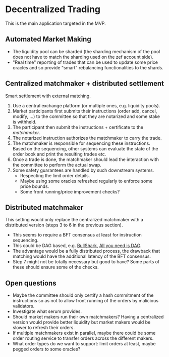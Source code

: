 # Decentralized Trading

This is the main application targeted in the MVP.

## Automated Market Making

- The liquidity pool can be sharded (the sharding mechanism of the pool does
  not have to match the sharding used on the zef account side).
- "Real time" reporting of trades that can be used to update some price oracles
  and so provide "smart" rebalancing functionalities to the shards.

## Centralized matchmaker + distributed settlement

Smart settlement with external matching.
1. Use a central exchange platform (or multiple ones, e.g. liquidity pools).
2. Market participants first submits their instructions (order add, cancel,
   modify, ...) to the committee so that they are notarized and some stake is
   withheld.
3. The participant then submit the instructions + certificate to the *matchmaker*.
4. The notarized instruction authorizes the matchmaker to carry the trade.
5. The matchmaker is responsible for sequencing these instructions. Based on
   the sequencing, other systems can evaluate the state of the order book and
   print the resulting trades etc.
6. Once a trade is done, the matchmaker should lead the interaction with the
   committee to perform the actual swap.
7. Some safety guarantees are handled by such downstream systems.
    - Respecting the limit order details.
    - Maybe using some oracles refreshed regularly to enforce some price
      bounds.
    - Some front running/price improvement checks?

## Distributed matchmaker

This setting would only replace the centralized matchmaker with a distributed
version (steps 3 to 6 in the previous section).
- This seems to require a BFT consensus at least for instruction sequencing.
- This could be DAG based, e.g. [BullShark](https://arxiv.org/pdf/2201.05677.pdf),
  [All you need is DAG](https://arxiv.org/pdf/2102.08325.pdf).
- The advantage would be a fully distributed process, the drawback that matching
  would have the additional latency of the BFT consensus.
- Step 7 might not be totally necessary but good to have? Some parts of these
  should ensure some of the checks.

## Open questions
- Maybe the committee should only certify a hash commitment of the instructions
  so as not to allow front running of the orders by malicious validators.
- Investigate what serum provides.
- Should market makers run their own matchmakers? Having a centralized version
  would provide better liquidity but market makers would be slower to refresh their
  orders.
- If multiple matchmakers exist in parallel, maybe there could be some order
  routing service to transfer orders across the different makers.
- What order types do we want to support: limit orders at least, maybe pegged
  orders to some oracles?
